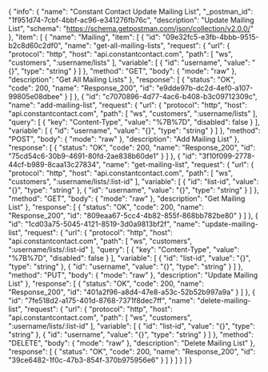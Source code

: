 {
  "info": {
    "name": "Constant Contact Update Mailing List",
    "_postman_id": "1f951d74-7cbf-4bbf-ac96-e341276fb76c",
    "description": "Update Mailing List",
    "schema": "https://schema.getpostman.com/json/collection/v2.0.0/"
  },
  "item": [
    {
      "name": "Mailing",
      "item": [
        {
          "id": "09e32fc5-e3fb-4bbb-9515-b2c8d60c2df0",
          "name": "get-all-mailing-lists",
          "request": {
            "url": {
              "protocol": "http",
              "host": "api.constantcontact.com",
              "path": [
                "ws",
                "customers",
                ":username/lists"
              ],
              "variable": [
                {
                  "id": "username",
                  "value": "{}",
                  "type": "string"
                }
              ]
            },
            "method": "GET",
            "body": {
              "mode": "raw"
            },
            "description": "Get All Mailing Lists"
          },
          "response": [
            {
              "status": "OK",
              "code": 200,
              "name": "Response_200",
              "id": "e9dde97b-dc2d-4ef0-a107-99805e08dbee"
            }
          ]
        },
        {
          "id": "c7070896-4d77-4ac6-b408-b3c09712309c",
          "name": "add-mailing-list",
          "request": {
            "url": {
              "protocol": "http",
              "host": "api.constantcontact.com",
              "path": [
                "ws",
                "customers",
                ":username/lists"
              ],
              "query": [
                {
                  "key": "Content-Type",
                  "value": "%7B%7D",
                  "disabled": false
                }
              ],
              "variable": [
                {
                  "id": "username",
                  "value": "{}",
                  "type": "string"
                }
              ]
            },
            "method": "POST",
            "body": {
              "mode": "raw"
            },
            "description": "Add Mailing List"
          },
          "response": [
            {
              "status": "OK",
              "code": 200,
              "name": "Response_200",
              "id": "75cd54c6-30b9-4691-80fd-2ae838b60de1"
            }
          ]
        },
        {
          "id": "3f10f099-2778-44cf-b989-8caa13c27834",
          "name": "get-mailing-list",
          "request": {
            "url": {
              "protocol": "http",
              "host": "api.constantcontact.com",
              "path": [
                "ws",
                "customers",
                ":username/lists/:list-id"
              ],
              "variable": [
                {
                  "id": "list-id",
                  "value": "{}",
                  "type": "string"
                },
                {
                  "id": "username",
                  "value": "{}",
                  "type": "string"
                }
              ]
            },
            "method": "GET",
            "body": {
              "mode": "raw"
            },
            "description": "Get Mailing List"
          },
          "response": [
            {
              "status": "OK",
              "code": 200,
              "name": "Response_200",
              "id": "809eaa67-5cc4-4b82-855f-868bb782be80"
            }
          ]
        },
        {
          "id": "1cd03a75-5045-4121-8519-3d0a9813bf2f",
          "name": "update-mailing-list",
          "request": {
            "url": {
              "protocol": "http",
              "host": "api.constantcontact.com",
              "path": [
                "ws",
                "customers",
                ":username/lists/:list-id"
              ],
              "query": [
                {
                  "key": "Content-Type",
                  "value": "%7B%7D",
                  "disabled": false
                }
              ],
              "variable": [
                {
                  "id": "list-id",
                  "value": "{}",
                  "type": "string"
                },
                {
                  "id": "username",
                  "value": "{}",
                  "type": "string"
                }
              ]
            },
            "method": "PUT",
            "body": {
              "mode": "raw"
            },
            "description": "Update Mailing List"
          },
          "response": [
            {
              "status": "OK",
              "code": 200,
              "name": "Response_200",
              "id": "401a2f96-a8d4-47e8-a53c-52b52b997a9a"
            }
          ]
        },
        {
          "id": "7fe518d2-a175-401d-8768-7371f8dec7ff",
          "name": "delete-mailing-list",
          "request": {
            "url": {
              "protocol": "http",
              "host": "api.constantcontact.com",
              "path": [
                "ws",
                "customers",
                ":username/lists/:list-id"
              ],
              "variable": [
                {
                  "id": "list-id",
                  "value": "{}",
                  "type": "string"
                },
                {
                  "id": "username",
                  "value": "{}",
                  "type": "string"
                }
              ]
            },
            "method": "DELETE",
            "body": {
              "mode": "raw"
            },
            "description": "Delete Mailing List"
          },
          "response": [
            {
              "status": "OK",
              "code": 200,
              "name": "Response_200",
              "id": "39ce6482-1f0c-47b3-854f-370b975956e6"
            }
          ]
        }
      ]
    }
  ]
}